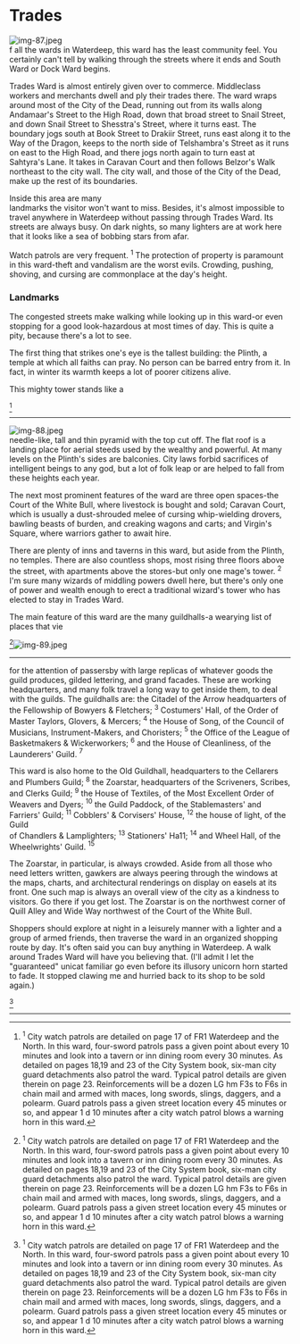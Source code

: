 # Trades

![img-87.jpeg](assets/Volo's%20Guide%20To%20Waterdeep_img-87.jpeg)  
f all the wards in Waterdeep, this ward has the least community feel. You certainly can't tell by walking through the streets where it ends and South Ward or Dock Ward begins.

Trades Ward is almost entirely given over to commerce. Middleclass workers and merchants dwell and ply their trades there. The ward wraps around most of the City of the Dead, running out from its walls along Andamaar's Street to the High Road, down that broad street to Snail Street, and down Snail Street to Shesstra's Street, where it turns east. The boundary jogs south at Book Street to Drakiir Street, runs east along it to the Way of the Dragon, keeps to the north side of Telshambra's Street as it runs on east to the High Road, and there jogs north again to turn east at Sahtyra's Lane. It takes in Caravan Court and then follows Belzor's Walk northeast to the city wall. The city wall, and those of the City of the Dead, make up the rest of its boundaries.

Inside this area are many  
landmarks the visitor won't want to miss. Besides, it's almost impossible to travel anywhere in Waterdeep without passing through Trades Ward. Its streets are always busy. On dark nights, so many lighters are at work here that it looks like a sea of bobbing stars from afar.

Watch patrols are very frequent. ${ }^{1}$ The protection of property is paramount in this ward-theft and vandalism are the worst evils. Crowding, pushing, shoving, and cursing are commonplace at the day's height.

### Landmarks

The congested streets make walking while looking up in this ward-or even stopping for a good look-hazardous at most times of day. This is quite a pity, because there's a lot to see.

The first thing that strikes one's eye is the tallest building: the Plinth, a temple at which all faiths can pray. No person can be barred entry from it. In fact, in winter its warmth keeps a lot of poorer citizens alive.

This mighty tower stands like a

[^0]
[^0]: ${ }^{1}$ City watch patrols are detailed on page 17 of FR1 Waterdeep and the North. In this ward, four-sword patrols pass a given point about every 10 minutes and look into a tavern or inn dining room every 30 minutes. As detailed on pages 18,19 and 23 of the City System book, six-man city guard detachments also patrol the ward. Typical patrol details are given therein on page 23. Reinforcements will be a dozen LG hm F3s to F6s in chain mail and armed with maces, long swords, slings, daggers, and a polearm. Guard patrols pass a given street location every 45 minutes or so, and appear 1 d 10 minutes after a city watch patrol blows a warning horn in this ward.

---

![img-88.jpeg](assets/Volo's%20Guide%20To%20Waterdeep_img-88.jpeg)  
needle-like, tall and thin pyramid with the top cut off. The flat roof is a landing place for aerial steeds used by the wealthy and powerful. At many levels on the Plinth's sides are balconies. City laws forbid sacrifices of intelligent beings to any god, but a lot of folk leap or are helped to fall from these heights each year.

The next most prominent features of the ward are three open spaces-the Court of the White Bull, where livestock is bought and sold; Caravan Court, which is usually a dust-shrouded melee of cursing whip-wielding drovers, bawling beasts of burden, and creaking wagons and carts; and Virgin's Square, where warriors gather to await hire.

There are plenty of inns and taverns in this ward, but aside from the Plinth, no temples. There are also countless shops, most rising three floors above the street, with apartments above the stores-but only one mage's tower. ${ }^{2}$ I'm sure many wizards of middling powers dwell here, but there's only one of power and wealth enough to erect a traditional wizard's tower who has elected to stay in Trades Ward.

The main feature of this ward are the many guildhalls-a wearying list of places that vie

[^0]![img-89.jpeg](assets/Volo's%20Guide%20To%20Waterdeep_img-89.jpeg)

[^0]: ${ }^{2}$ Mhair's Tower, home of Mhair Szeltune, Lady Master (head) of the Watchful Order of Magists \& Protectors (Waterdeep's wizards' guild) is location \#171 on the color map. It's a conical stone tower on the east side of Spindle Street with an oval, mithril and copper front door.

---

for the attention of passersby with large replicas of whatever goods the guild produces, gilded lettering, and grand facades. These are working headquarters, and many folk travel a long way to get inside them, to deal with the guilds. The guildhalls are: the Citadel of the Arrow headquarters of the Fellowship of Bowyers \& Fletchers; ${ }^{3}$ Costumers' Hall, of the Order of Master Taylors, Glovers, \& Mercers; ${ }^{4}$ the House of Song, of the Council of Musicians, Instrument-Makers, and Choristers; ${ }^{5}$ the Office of the League of Basketmakers \& Wickerworkers; ${ }^{6}$ and the House of Cleanliness, of the Launderers' Guild. ${ }^{7}$

This ward is also home to the Old Guildhall, headquarters to the Cellarers and Plumbers Guild; ${ }^{8}$ the Zoarstar, headquarters of the Scriveners, Scribes, and Clerks Guild; ${ }^{9}$ the House of Textiles, of the Most Excellent Order of Weavers and Dyers; ${ }^{10}$ the Guild Paddock, of the Stablemasters' and Farriers' Guild; ${ }^{11}$ Cobblers' \& Corvisers' House, ${ }^{12}$ the house of light, of the Guild  
of Chandlers \& Lamplighters; ${ }^{13}$ Stationers' Ha11; ${ }^{14}$ and Wheel Hall, of the Wheelwrights' Guild. ${ }^{15}$

The Zoarstar, in particular, is always crowded. Aside from all those who need letters written, gawkers are always peering through the windows at the maps, charts, and architectural renderings on display on easels at its front. One such map is always an overall view of the city as a kindness to visitors. Go there if you get lost. The Zoarstar is on the northwest corner of Quill Alley and Wide Way northwest of the Court of the White Bull.

Shoppers should explore at night in a leisurely manner with a lighter and a group of armed friends, then traverse the ward in an organized shopping route by day. It's often said you can buy anything in Waterdeep. A walk around Trades Ward will have you believing that. (I'll admit I let the "guaranteed" unicat familiar go even before its illusory unicorn horn started to fade. It stopped clawing me and hurried back to its shop to be sold again.)

[^0]
[^0]: ${ }^{3}$ Location \#174 on the color map.  
    ${ }^{4}$ Location \#176 on the color map.  
    ${ }^{5}$ Location \#181 on the color map.  
    ${ }^{6}$ Location \#183 on the color map.  
    ${ }^{7}$ Location \#185 on the color map.  
    ${ }^{8}$ Location \#186 on the color map.  
    ${ }^{9}$ Location \#189 on the color map.  
    ${ }^{10}$ Location \#190 on the color map.  
    ${ }^{11}$ Location \#195 on the color map.  
    ${ }^{12}$ Location \#199 on the color map.  
    ${ }^{13}$ Location \#200 on the color map.  
    ${ }^{14}$ Location \#202 on the color map.  
    ${ }^{15}$ Location \#205 on the color map. In all cases, the guild owning the headquarters, and something of its doings, fees, and current heads, is covered in the Waterdeep and the North sourcebook.

---